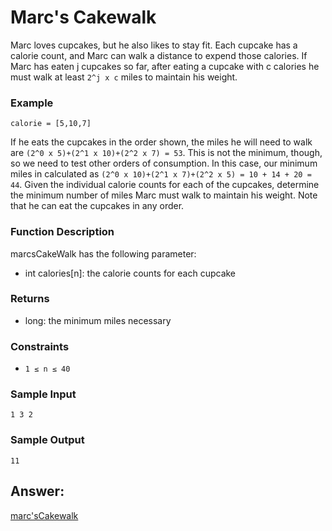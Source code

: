 # Marc's Cakewalk
Marc loves cupcakes, but he also likes to stay fit. Each cupcake has a calorie count, and Marc can walk a distance to expend those calories. If Marc has eaten j cupcakes so far, after eating a cupcake with c calories he must walk at least `2^j x c` miles to maintain his weight.

### Example
`calorie = [5,10,7]`

If he eats the cupcakes in the order shown, the miles he will need to walk are `(2^0 x 5)+(2^1 x 10)+(2^2 x 7) = 53`. This is not the minimum, though, so we need to test other orders of consumption. In this case, our minimum miles in calculated as `(2^0 x 10)+(2^1 x 7)+(2^2 x 5) = 10 + 14 + 20 = 44`. 
Given the individual calorie counts for each of the cupcakes, determine the minimum number of miles Marc must walk to maintain his weight. Note that he can eat the cupcakes in any order.

### Function Description
marcsCakeWalk has the following parameter:
* int calories[n]: the calorie counts for each cupcake

### Returns
* long: the minimum miles necessary

### Constraints
* `1 ≤ n ≤ 40`

### Sample Input
    1 3 2

### Sample Output
    11


## Answer:

[marc'sCakewalk](https://github.com/AbhilashTUofficial/Problem-Solving/blob/master/Marc'sCakewalk/ANSWER/marc'sCakewalk.py)